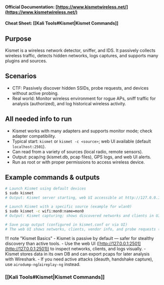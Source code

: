 #### Official Documentation: [https://www.kismetwireless.net/](https://www.kismetwireless.net/)
#### Cheat Sheet: [[Kali Tools#Kismet|Kismet Commands]]
## Purpose
Kismet is a wireless network detector, sniffer, and IDS. It passively collects wireless traffic, detects hidden networks, logs captures, and supports many plugins and sources.

## Scenarios
- CTF: Passively discover hidden SSIDs, probe requests, and devices without active probing.  
- Real world: Monitor wireless environment for rogue APs, sniff traffic for analysis (authorized), and log historical wireless activity.

## All needed info to run
- Kismet works with many adapters and supports monitor mode; check adapter compatibility.  
- Typical start: `kismet` or `kismet -c <source>`; web UI available (default `localhost:2501`).  
- Can read from a variety of sources (local radio, remote sensors).  
- Output: pcap/ng (kismet.db, pcap files), GPS logs, and web UI alerts.  
- Run as root or with proper permissions to access wireless device.

## Example commands & outputs
```bash
# Launch Kismet using default devices
$ sudo kismet
# Output: Kismet server starting, web UI accessible at http://127.0.0.1:2501

# Launch Kismet with a specific source (example for wlan0)
$ sudo kismet -c wifi:mon0:name=mon0
# Output: Kismet capturing; shows discovered networks and clients in UI

# Save pcap output (configured in kismet.conf or via UI)
# The web UI shows networks, clients, vendor info, and probe requests (useful to find hidden SSIDs)
```

!!! note "Kismet Basics"
	- Kismet is passive by default — safer for stealthy discovery than active tools.
	- Use the web UI ([http://127.0.0.1:2501](http://127.0.0.1:2501)) to inspect networks, clients, and logs visually.
	- Kismet stores data in its own DB and can export pcaps for later analysis with Wireshark.
	- If you need active attacks (deauth, handshake capture), use `airodump-ng`/`aireplay-ng` instead.

### [[Kali Tools#Kismet|Kismet Commands]]